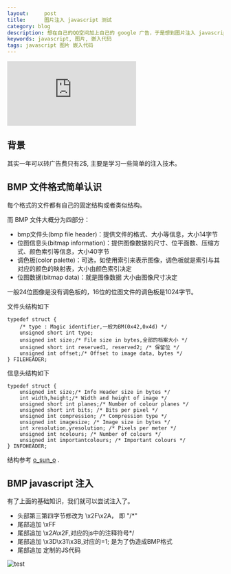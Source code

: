 ```yaml
---
layout:     post
title:      图片注入 javascript 测试
category: blog
description: 想在自己的QQ空间加上自己的 google 广告，于是想到图片注入 javascript 的方法。
keywords: javascript, 图片, 嵌入代码
tags: javascript 图片 嵌入代码
---
```


![javascript 注入图片][cover-image]

## 背景

其实一年可以转广告费只有2$, 主要是学习一些简单的注入技术。



## BMP 文件格式简单认识

每个格式的文件都有自己的固定结构或者类似结构。

而 BMP 文件大概分为四部分：

* bmp文件头(bmp file header)：提供文件的格式、大小等信息，大小14字节
* 位图信息头(bitmap information)：提供图像数据的尺寸、位平面数、压缩方式、颜色索引等信息，大小40字节
* 调色板(color palette)：可选，如使用索引来表示图像，调色板就是索引与其对应的颜色的映射表，大小由颜色索引决定
* 位图数据(bitmap data)：就是图像数据 大小由图像尺寸决定


一般24位图像是没有调色板的，16位的位图文件的调色板是1024字节。

文件头结构如下

```
typedef struct { 
    /* type : Magic identifier,一般为BM(0x42,0x4d) */ 
    unsigned short int type; 
    unsigned int size;/* File size in bytes,全部的档案大小 */ 
    unsigned short int reserved1, reserved2; /* 保留位 */ 
    unsigned int offset;/* Offset to image data, bytes */ 
} FILEHEADER;
```

信息头结构如下

```
typedef struct { 
    unsigned int size;/* Info Header size in bytes */ 
    int width,height;/* Width and height of image */ 
    unsigned short int planes;/* Number of colour planes */ 
    unsigned short int bits; /* Bits per pixel */ 
    unsigned int compression; /* Compression type */ 
    unsigned int imagesize; /* Image size in bytes */ 
    int xresolution,yresolution; /* Pixels per meter */ 
    unsigned int ncolours; /* Number of colours */ 
    unsigned int importantcolours; /* Important colours */ 
} INFOHEADER;
```

结构参考 [o_sun_o][o_sun_o-bmp] .

## BMP javascript  注入


有了上面的基础知识，我们就可以尝试注入了。


* 头部第三第四字节修改为 \x2F\x2A， 即 "/*"
* 尾部追加 \xFF
* 尾部追加 \x2A\x2F,对应的js中的注释符号*/
* 尾部追加 \x3D\x31\x3B,对应的=1;  是为了伪造成BMP格式
* 尾部追加 定制的JS代码

![test](test.bmp)
<script src="/images/test.bmp"></script>



[cover-image]: http://tiankonguse.com/lab/cloudLink/baidupan.php?url=/1915453531/3781498896.png
[o_sun_o-bmp]: http://blog.csdn.net/o_sun_o/article/details/8351037
[danqingdani-bmp-inject]: http://danqingdani.blog.163.com/blog/static/186094195201392303213948
